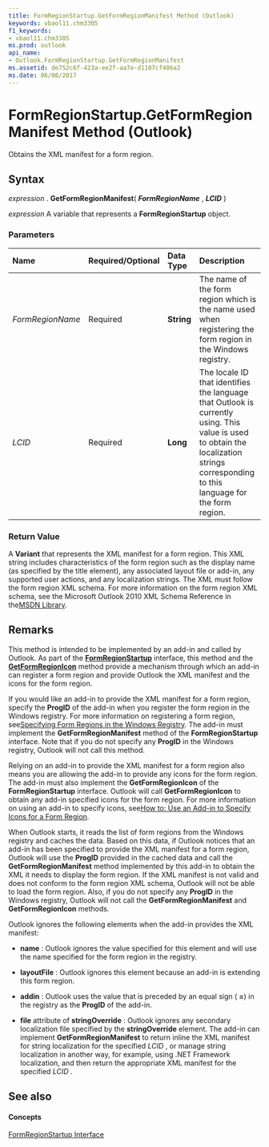 ```yaml
---
title: FormRegionStartup.GetFormRegionManifest Method (Outlook)
keywords: vbaol11.chm3305
f1_keywords:
- vbaol11.chm3305
ms.prod: outlook
api_name:
- Outlook.FormRegionStartup.GetFormRegionManifest
ms.assetid: de752c6f-423a-ee2f-aa7e-d1107cf406a2
ms.date: 06/08/2017
---
```



# FormRegionStartup.GetFormRegionManifest Method (Outlook)

Obtains the XML manifest for a form region.


## Syntax

 _expression_ . **GetFormRegionManifest**( **_FormRegionName_** , **_LCID_** )

 _expression_ A variable that represents a **FormRegionStartup** object.


### Parameters



|**Name**|**Required/Optional**|**Data Type**|**Description**|
|:-----|:-----|:-----|:-----|
| _FormRegionName_|Required| **String**|The name of the form region which is the name used when registering the form region in the Windows registry.|
| _LCID_|Required| **Long**|The locale ID that identifies the language that Outlook is currently using. This value is used to obtain the localization strings corresponding to this language for the form region.|

### Return Value

A **Variant** that represents the XML manifest for a form region. This XML string includes characteristics of the form region such as the display name (as specified by the title element), any associated layout file or add-in, any supported user actions, and any localization strings. The XML must follow the form region XML schema. For more information on the form region XML schema, see the Microsoft Outlook 2010 XML Schema Reference in the[MSDN Library](http://msdn.microsoft.com/library).


## Remarks

This method is intended to be implemented by an add-in and called by Outlook. As part of the **[FormRegionStartup](formregionstartup-object-outlook.md)** interface, this method and the **[GetFormRegionIcon](formregionstartup-getformregionicon-method-outlook.md)** method provide a mechanism through which an add-in can register a form region and provide Outlook the XML manifest and the icons for the form region.

If you would like an add-in to provide the XML manifest for a form region, specify the **ProgID** of the add-in when you register the form region in the Windows registry. For more information on registering a form region, see[Specifying Form Regions in the Windows Registry](http://msdn.microsoft.com/library/0de3fcb1-b357-8300-c943-9a5a788d4976%28Office.15%29.aspx). The add-in must implement the **GetFormRegionManifest** method of the **FormRegionStartup** interface. Note that if you do not specify any **ProgID** in the Windows registry, Outlook will not call this method.

Relying on an add-in to provide the XML manifest for a form region also means you are allowing the add-in to provide any icons for the form region. The add-in must also implement the **GetFormRegionIcon** of the **FormRegionStartup** interface. Outlook will call **GetFormRegionIcon** to obtain any add-in specified icons for the form region. For more information on using an add-in to specify icons, see[How to: Use an Add-in to Specify Icons for a Form Region](http://msdn.microsoft.com/library/7d542c9b-1881-780a-b58d-e34639399b60%28Office.15%29.aspx).

 When Outlook starts, it reads the list of form regions from the Windows registry and caches the data. Based on this data, if Outlook notices that an add-in has been specified to provide the XML manifest for a form region, Outlook will use the **ProgID** provided in the cached data and call the **GetFormRegionManifest** method implemented by this add-in to obtain the XML it needs to display the form region. If the XML manifest is not valid and does not conform to the form region XML schema, Outlook will not be able to load the form region. Also, if you do not specify any **ProgID** in the Windows registry, Outlook will not call the **GetFormRegionManifest** and **GetFormRegionIcon** methods.

Outlook ignores the following elements when the add-in provides the XML manifest: 


- **name** : Outlook ignores the value specified for this element and will use the name specified for the form region in the registry.
    
- **layoutFile** : Outlook ignores this element because an add-in is extending this form region.
    
- **addin** : Outlook uses the value that is preceded by an equal sign ( **=**) in the registry as the **ProgID** of the add-in.
    
- **file** attribute of **stringOverride** : Outlook ignores any secondary localization file specified by the **stringOverride** element. The add-in can implement **GetFormRegionManifest** to return inline the XML manifest for string localization for the specified _LCID_ , or manage string localization in another way, for example, using .NET Framework localization, and then return the appropriate XML manifest for the specified _LCID_ .
    



## See also


#### Concepts


[FormRegionStartup Interface](formregionstartup-object-outlook.md)

